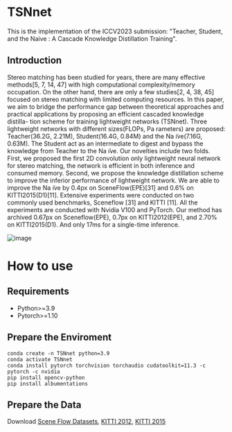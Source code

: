 # TSNnet
This is the implementation of the ICCV2023 submission: "Teacher, Student, and the Naive : A Cascade Knowledge Distillation Training".

## Introduction
Stereo matching has been studied for years, there are many effective methods[5, 7, 14, 47] with high computational complexity/memory occupation. On the other hand, there are only a few studies[2, 4, 38, 45] focused on stereo matching with limited computing resources. In this paper, we aim to bridge the performance gap
between theoretical approaches and practical applications by proposing an efficient cascaded knowledge distilla-
tion scheme for training lightweight networks (TSNnet). Three lightweight networks with different sizes(FLOPs, Pa
rameters) are proposed: Teacher(36.2G, 2.21M), Student(16.4G, 0.84M) and the Na ̈ıve(7.16G, 0.63M). The Student act as an intermediate to digest and bypass the knowledge from Teacher to the Na ̈ıve. Our novelties include two folds. First, we proposed the first 2D convolution only lightweight neural network for stereo matching, the network is efficient in both inference and consumed memory. Second, we propose the knowledge distillation scheme
to improve the inferior performance of lightweight network. We are able to improve the Na ̈ıve by 0.4px on
SceneFlow(EPE)[31] and 0.6% on KITTI2015(D1)[11]. Extensive experiments were conducted on two commonly used benchmarks, Sceneflow [31] and KITTI [11]. All the experiments are conducted with Nvidia V100 and PyTorch.
Our method has archived 0.67px on Sceneflow(EPE), 0.7px on KITTI2012(EPE), and 2.70% on KITTI2015(D1). And
only 17ms for a single-time inference.


![image](https://github.com/pan0793/TSNnet/blob/main/img/workflow.png)

# How to use

## Requirements
* Python>=3.9
* Pytorch>=1.10

## Prepare the Enviroment 
```
conda create -n TSNnet python=3.9
conda activate TSNnet
conda install pytorch torchvision torchaudio cudatoolkit=11.3 -c pytorch -c nvidia
pip install opencv-python
pip install albumentations
```
## Prepare the Data
Download [Scene Flow Datasets](https://lmb.informatik.uni-freiburg.de/resources/datasets/SceneFlowDatasets.en.html), [KITTI 2012](http://www.cvlibs.net/datasets/kitti/eval_stereo_flow.php?benchmark=stereo), [KITTI 2015](http://www.cvlibs.net/datasets/kitti/eval_scene_flow.php?benchmark=stereo)
